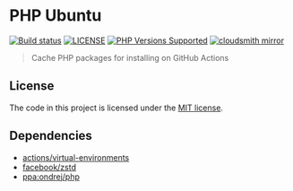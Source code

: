 # PHP Ubuntu

<a href="https://github.com/shivammathur/php-ubuntu" title="PHP Package Cache"><img alt="Build status" src="https://github.com/shivammathur/php-ubuntu/workflows/Cache%20PHP%20for%20stable%20versions/badge.svg"></a>
<a href="https://github.com/shivammathur/php-ubuntu/blob/main/LICENSE" title="license"><img alt="LICENSE" src="https://img.shields.io/badge/license-MIT-428f7e.svg?logo=open%20source%20initiative&logoColor=white&labelColor=555555"></a>
<a href="https://github.com/shivammathur/php-ubuntu/tree/main/builds" title="builds"><img alt="PHP Versions Supported" src="https://img.shields.io/badge/php-5.6%20to%208.5-777bb3.svg?logo=php&logoColor=white&labelColor=555555"></a>
<a href="https://cloudsmith.io/~shivammathur/repos/php-ubuntu" title="mirror"><img alt="cloudsmith mirror" src="https://img.shields.io/badge/builds-cloudsmith-blue?logo=cloudsmith"></a>

> Cache PHP packages for installing on GitHub Actions

## License

The code in this project is licensed under the [MIT license](LICENSE). 


## Dependencies

- [actions/virtual-environments](https://github.com/actions/virtual-environments "actions/virtual-environments")
- [facebook/zstd](https://github.com/facebook/zstd "facebook/zstd")
- [ppa:ondrej/php](https://launchpad.net/~ondrej/+archive/ubuntu/php "ppa:ondrej/php")
